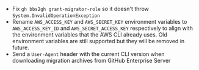 - Fix `gh bbs2gh grant-migrator-role` so it doesn't throw `System.InvalidOperationException`
- Rename `AWS_ACCESS_KEY` and `AWS_SECRET_KEY` environment variables to `AWS_ACCESS_KEY_ID` and `AWS_SECRET_ACCESS_KEY` respectively to align with the environment variables that the AWS CLI already uses. Old environment variables are still supported but they will be removed in future. 
- Send a `User-Agent` header with the current CLI version when downloading migration archives from GitHub Enterprise Server